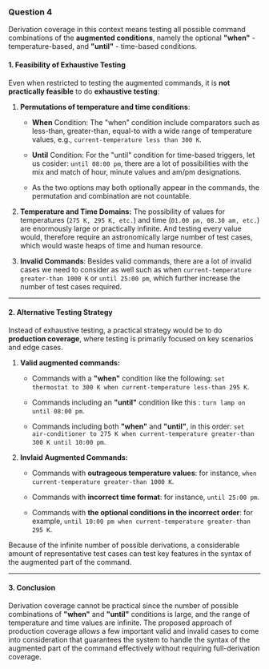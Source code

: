 ### Question 4

Derivation coverage in this context means testing all possible command combinations of the **augmented conditions**, namely the optional **"when"** - temperature-based, and **"until"** - time-based conditions.

#### 1. **Feasibility of Exhaustive Testing**

Even when restricted to testing the augmented commands, it is **not practically feasible** to do **exhaustive testing**:

1. **Permutations of temperature and time conditions**:

    * **When** Condition: The "when" condition include comparators such as less-than, greater-than, equal-to with a wide range of temperature values, e.g., `current-temperature less than 300 K`.

    * **Until** Condition: For the "until" condition for time-based triggers, let us cosider: `until 08:00 pm`, there are a lot of possibilities with the mix and match of hour, minute values and am/pm designations.

    * As the two options may both optionally appear in the commands, the permutation and combination are not countable.

2. **Temperature and Time Domains:** The possibility of values for temperatures (`275 K, 295 K, etc.`) and time (`01.00 pm, 08.30 am, etc.`) are enormously large or practically infinite. And testing every value would, therefore require an astronomically large number of test cases, which would waste heaps of time and human resource.

3. **Invalid Commands**: Besides valid commands, there are a lot of invalid cases we need to consider as well such as when `current-temperature greater-than 1000 K` or `until 25:00 pm`, which further increase the number of test cases required.

---

#### 2. **Alternative Testing Strategy**

Instead of exhaustive testing, a practical strategy would be to do **production coverage**, where testing is primarily focused on key scenarios and edge cases.

1. **Valid augmented commands:**

    * Commands with a **"when"** condition like the following: `set thermostat to 300 K when current-temperature less-than 295 K`.

    * Commands including an **"until"** condition like this : `turn lamp on until 08:00 pm`.

    * Commands including both **"when"** and **"until"**, in this order: `set air-conditioner to 275 K when current-temperature greater-than 300 K until 10:00 pm`.

2. **Invlaid Augmented Commands:**

    * Commands with **outrageous temperature values**: for instance, `when current-temperature greater-than 1000 K`.

    * Commands with **incorrect time format**: for instance, `until 25:00 pm`.

    * Commands with **the optional conditions in the incorrect order**: for example, `until 10:00 pm when current-temperature greater-than 295 K`.

Because of the infinite number of possible derivations, a considerable amount of representative test cases can test key features in the syntax of the augmented part of the command.

---

#### 3. **Conclusion**

Derivation coverage cannot be practical since the number of possible combinations of **"when"** and **"until"** conditions is large, and the range of temperature and time values are infinite. The proposed approach of production coverage allows a few important valid and invalid cases to come into consideration that guarantees the system to handle the syntax of the augmented part of the command effectively without requiring full-derivation coverage.

